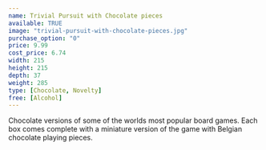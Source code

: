 ```yaml
---
name: Trivial Pursuit with Chocolate pieces
available: TRUE
image: "trivial-pursuit-with-chocolate-pieces.jpg"
purchase_option: "0"
price: 9.99
cost_price: 6.74
width: 215
height: 215
depth: 37
weight: 285
type: [Chocolate, Novelty]
free: [Alcohol]
---
```

Chocolate versions of some of the worlds most popular board games. Each box comes complete with a miniature version of the game with Belgian chocolate playing pieces.